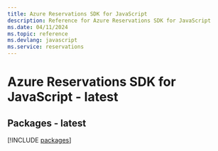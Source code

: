 ```yaml
---
title: Azure Reservations SDK for JavaScript
description: Reference for Azure Reservations SDK for JavaScript
ms.date: 04/11/2024
ms.topic: reference
ms.devlang: javascript
ms.service: reservations
---
```

# Azure Reservations SDK for JavaScript - latest
## Packages - latest
[!INCLUDE [packages](reservations-index.md)]